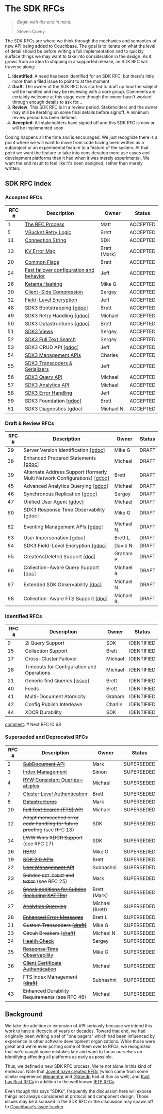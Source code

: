 # The SDK RFCs

> _Begin with the end in mind._
>
> Steven Covey

The SDK RFCs are where we think through the mechanics and semantics of new API being added to Couchbase.  The goal is to iterate on what the level of detail should be before writing a full implementation and to quickly surface things we may want to take into consideration in the design.  As it grows from an idea to shipping in a supported release, an SDK RFC will traverse along:

1. **Identified**:  A need has been identified for an SDK RFC, but there's little more than a filed issue to point to at the moment
2. **Draft**: The owner of the SDK RFC has started to draft up how the subject will be handled and may be reviewing with a core group.  Comments are certainly welcome at this stage even though the owner hasn't worked through enough details to ask for...
3. **Review**: This SDK RFC is in a review period. Stakeholders and the owner may still be iterating on some final details before signoff. A minimum review period has been defined.
4. **Accepted**: All stakeholders have signed off and this SDK RFC is now or will be implemented soon.

Coding happens all the time and is encouraged. We just recognize there is a point where we will want to move from code having been written as a subproject or an experimental feature to a feature of the system.  At that point we want the feature to take into consideration more use cases and development platforms than it had when it was merely experimental. We want the end result to feel like it's been designed, rather than merely written.

## SDK RFC Index

### Accepted RFCs

RFC #  | Description | Owner | Status
------------- | ------------- | --------- | ---------
1  | [The RFC Process](rfc/0001-rfc-process.md) | Matt | ACCEPTED
5 | [VBucket Retry Logic](https://github.com/couchbaselabs/sdk-rfcs/blob/master/rfc/0005-vbucket-retries.md) | Brett | ACCEPTED
11 | [Connection String](rfc/0011-connection-string.md) | SDK | ACCEPTED
13 | [KV Error Map](rfc/0013-kv-error-map.md) | Brett (Mark) | ACCEPTED
20 | [Common Flags](rfc/0020-common-flags.md) | Brett | ACCEPTED
24 | [Fast failover configuration and behavior](rfc/0024-fast-failover.md) | Jeff | ACCEPTED
26 | [Ketama Hashing](rfc/0026-ketama-hashing.md) | Mike G | ACCEPTED
30 | [Client-Side Compression](rfc/0030-compression.md) | Sergey | ACCEPTED
32 | [Field-Level Encryption](rfc/0032-field-level-encryption.md) | Jeff | ACCEPTED
48 | SDK3 Bootstrapping [\[gdoc\]](https://docs.google.com/document/d/1SUSBM9XoTnpaeew0bq4ABmgISc76fjzrY2vapZ10XD4/edit#) | Brett | ACCEPTED
49 | SDK3 Retry Handling [\[gdoc\]](https://docs.google.com/document/d/1h9YL2k8uzNPnxN_XanagEc2d8qRVu6sVDiKaqASqjS4/edit#heading=h.95ju11kiipzo) | Michael | ACCEPTED
50 | SDK3 Datastructures [\[gdoc\]](https://docs.google.com/document/d/1mKk20ScVE8ssF2DvqZTe9xIUvOUanJ7LOARFiCJPkQ0/edit) | Brett | ACCEPTED
51 | [SDK3 Views](rfc/0051-sdk3-views.md) | Sergey | ACCEPTED
52 | [SDK3 Full Text Search](rfc/0052-sdk3-full-text-search.md) | Sergey | ACCEPTED
53 | SDK3 CRUD API [\[gdoc\]](https://docs.google.com/document/d/1_fPJn9trqG6e7iTpzqwCnurvxmBlguFVjh00F2Co7Y8/edit) | Jeff | ACCEPTED
54 | [SDK3 Management APIs](rfc/0054-sdk3-management-apis.md) | Charles | ACCEPTED
55 | [SDK3 Transcoders & Serializers](rfc/0055-serializers-transcoders.md) | Jeff | ACCEPTED
56 | [SDK3 Query API](rfc/0056-sdk3-query.md) | Michael | ACCEPTED
57 | [SDK3 Analytics API](rfc/0057-sdk3-analytics.md) | Michael | ACCEPTED
58 | [SDK3 Error Handling](rfc/0058-error-handling.md) | Jeff | ACCEPTED
59 | SDK3 Foundation [\[gdoc\]](https://docs.google.com/document/d/1pt8wrSu7xvaqjG5vxcQSZN1epw6oP4MyTcZZMvSYwQo/edit) | Brett | ACCEPTED
61 | SDK3 Diagnostics [\[gdoc\]](https://docs.google.com/document/d/1Lw3nuYVtRbXYIujeCxakcyYQWFs2OAj4Borb75eNe5Y/edit?usp=sharing) | Michael N. | ACCEPTED

### Draft & Review RFCs

RFC #  | Description | Owner | Status
------------- | ------------- | --------- | ---------
29 | Server Version Identification [\[gdoc\]](https://docs.google.com/document/d/1d6j0R0BFloQgoQ981PjAzv2AWfAIRPlkBLvlCMG7ipY/edit?usp=sharing) | Mike G | DRAFT
38 | Enhanced Prepared Statements [\[gdoc\]](https://docs.google.com/document/d/1JhprmvL2HwHzkg7GxouGJc67eAvKFJekgyOG23T8mVU/edit)| Michael | DRAFT
39 | Alternate Address Support (formerly Multi Network Configurations) [\[gdoc\]](https://docs.google.com/document/d/1706x2zMsYoBXQ-8H0cpW0KDYpeBy_FZ9dt1--NnQIzk) | Brett | DRAFT
45 | Advanced Analytics Querying [\[gdoc\]](https://docs.google.com/document/d/1SRYPk4ATM2PVc2Yi3WP-Ol9_qvFue9IG2uhd0UUq9GY) | Michael | DRAFT
46 | Synchronous Replication [\[gdoc\]](https://docs.google.com/document/d/1_Bn_cKLxvqFBNVcPaPnoXMpt3JEbf_6MDvMHpJDtO_s/edit) | Sergey | DRAFT
47 | Unified User Agent [\[gdoc\]](https://docs.google.com/document/d/1B4QM9UO6kz2yjLrBqLjSgArUeM1DvzKnakC_e8KfrmY/edit?usp=sharing) | Michael | DRAFT
60 | SDK3 Response Time Observability [\[gdoc\]](https://docs.google.com/document/d/11s2QCIBB-koFUm0ZzWI6aBy27hdRoDc0cRHsWvDT-xI/edit) | Mike G | DRAFT
62 | Eventing Management APIs [\[gdoc\]](https://docs.google.com/document/d/1VSqyRjFHJvlr9kYlwzeUpSDC8QkeflTm1epH7UzL0yw) | Michael N. | DRAFT
63 | User Impersonation [\[gdoc\]](https://docs.google.com/document/d/18FTOTIHktHjrntMT2A4qApZco7i5FZwlTEqUcyaquqo/edit#) | Brett L. | DRAFT
64 | SDK3 Field-Level Encryption [\[gdoc\]](https://docs.google.com/document/d/1JNp6a0_xdYu2kuV2wIb8mlfD885l0G939CP-r6qBQhw/edit#) | David N. | DRAFT
65 | CreateAsDeleted Support [\[doc\]](https://docs.google.com/document/d/1QccFEvHWEL2-ldS_aTfjphYJGB4YVmMKrMB-UyL2KFI/edit?usp=sharing) | Graham P. | DRAFT
66 | Collection-Aware Query Support [\[doc\]](https://docs.google.com/document/d/1U1f7OMNua90NPx2S2-NK9LQYxsq2P0riR8lqNGFwKiA/edit#)| Michael R. | DRAFT
67 | Extended SDK Observability [\[doc\]](https://docs.google.com/document/d/1BAPS8bPMv8-4FPIdysgpxEsKrUgd595EAGOU-_nXHRY/edit?usp=sharing)| Michael N. | DRAFT
68 | Collection-Aware FTS Support [\[doc\]](https://docs.google.com/document/d/1mWD4Qa56iIE9nnwQT83GutU8BcLQ8RS7iW90qEfiElU)| Michael R. | DRAFT

### Identified RFCs

RFC #  | Description | Owner | Status
------------- | ------------- | --------- | ---------
9 | 2i Query Support | SDK | IDENTIFIED
15 | Collection Support | Brett | IDENTIFIED
17 | Cross-Cluster Failover | Michael | IDENTIFIED
18 | Timeouts for Configuration and Operations | Michael | IDENTIFIED
21 | Generic find Queries [\[issue\]](https://github.com/couchbaselabs/sdk-rfcs/pull/54) | Brett | IDENTIFIED
40 | Feeds | Brett | IDENTIFIED
41 | Multi-Document Atomicity | Graham | IDENTIFIED
42 | Config Publish Interleave | Charlie | IDENTIFIED
44 | XDCR Durability | SDK | IDENTIFIED

[comment]: # Next RFC ID 68

### Superseded and Deprecated RFCs

RFC #  | Description | Owner | Status
------------- | ------------- | --------- | ---------
2  | ~~[SubDocument API](rfc/0002-subdocapi.md)~~ | Mark | SUPERSEDED
3  | ~~[Index Management](https://github.com/couchbaselabs/sdk-rfcs/blob/master/rfc/0003-indexmanagement.md)~~ | Simon | SUPERSEDED
4 | ~~[RYW Consistent Queries – at_plus](rfc/0004-at_plus.md)~~ | Michael | SUPERSEDED
7 | ~~[Cluster Level Authentication](rfc/0007-cluster_level_auth.md)~~ | Brett | SUPERSEDED
8 | ~~[Datastructures](rfc/0008-datastructures.md)~~ | Mark | SUPERSEDED
10 | ~~[Full Text Search (FTS) API](rfc/0010-cbft.md)~~ | Michael | SUPERSEDED
12 | ~~Adapt memcached error code handling for future proofing~~ (see RFC 13) | SDK | SUPERSEDED
14 | ~~LWW Wins XDCR Support~~ (see RFC 17) | SDK | SUPERSEDED
16 | ~~[RBAC](rfc/0016-rbac.md)~~ | Mike G | SUPERSEDED
19 | ~~[SDK 2.0 APIs](https://docs.google.com/document/d/1HgVEJetcIfeIqviKC9zdlv_7IEkWpstatzxeydkLF3A)~~ | Brett | SUPERSEDED
22 | ~~[User Management API](rfc/0022-usermgmt.md)~~ | Subhashni | SUPERSEDED
23 | ~~Subdoc `GET_COUNT` and `MKDOC`~~ (see RFC 25) | Mark | SUPERSEDED
25 | ~~[Spock additions for Subdoc (including XATTRs)](rfc/0025-subdoc-xattr.md)~~ | Brett (Mark) | SUPERSEDED
27 | ~~[Analytics Querying](rfc/0027-analytics.md)~~ | Michael (Brett) | SUPERSEDED
28 | ~~[Enhanced Error Messages](rfc/0028-enhanced_error_messages.md)~~ | Brett L | SUPERSEDED
31 | ~~Custom Transcoders [\[draft\]](https://docs.google.com/a/couchbase.com/document/d/1p3VzB41Tv-q0-j_HsqJAUrijAJEB9rGJ92Qgf36JdXc/edit)~~ | Mike G | SUPERSEDED
33 | ~~Circuit Breakers [\[draft\]](https://docs.google.com/document/d/1QVXMN2u9RUuOAEPbeRvEA8h6drDJKR9Jy1C1Op17q3U/edit#)~~ | Michael N | SUPERSEDED
34 | ~~[Health Check](rfc/0034-health-check.md)~~ | Sergey | SUPERSEDED
35 | ~~[Response Time Observability](rfc/0035-rto.md)~~ | Mike G | SUPERSEDED
36 | ~~[Client Certificate Authentication](rfc/0036-client-cert-auth.md)~~ | Michael | SUPERSEDED
37 | ~~FTS Index Management [\[draft\]](https://docs.google.com/document/d/1C4yfTj5u6ahRgk3ZIL_AkwPMeu9-hHY_lZcsDNeIP74/edit?usp=sharing)~~ | Subhashni | SUPERSEDED
43 | ~~Enhanced Durability Requirements~~ (see RFC 46)| Michael | SUPERSEDED

[comment]: # (RFC States: IDENTIFIED > DRAFT > REVIEW > ACCEPTED)

## Background

We take the addition or extension of API seriously because we intend this work to have a lifecycle of years or decades.  Toward that end, we had originally been writing a set of "one pagers" which had been influenced by experience in other software development organizations.  While those were great and we're even porting some of them over to RFCs, we recognized that we'd caught some mistakes late and want to focus ourselves on identifying affecting all platforms as early as possible.

Thus, we defined a new SDK RFC process.  We're not alone in this kind of endeavor.  Note that [Joyent have created RFDs](https://github.com/joyent/rfd) (which came from some similar experience [@ingenthr](http://github.com/ingenthr) and [@trondn](http://github.com/trondn) had at Sun as well), and [Rust has Rust RFCs](https://github.com/rust-lang/rfcs) in addition to the well known [IETF RFCs](http://ietf.org/rfc.html).

Even though this says "SDKs", frequently the discussion here will expose things not always considered at protocol and component design.  Those issues may be discussed in the SDK RFC or the discussion may spawn off to [Couchbase's issue tracker](https://issues.couchbase.com)
